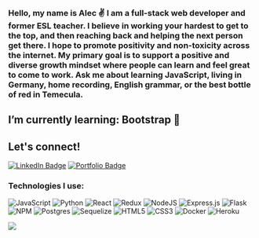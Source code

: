 ### Hello, my name is Alec ✌️ I am a full-stack web developer and former ESL teacher. I believe in working your hardest to get to the top, and then reaching back and helping the next person get there. I hope to promote positivity and non-toxicity across the internet. My primary goal is to support a positive and diverse growth mindset where people can learn and feel great to come to work. Ask me about learning JavaScript, living in Germany, home recording, English grammar, or the best bottle of red in Temecula.

## I’m currently learning: Bootstrap 🌱



## Let's connect! 
<a href="https://www.linkedin.com/in/alec-venida-66793979/"><img src="https://img.shields.io/badge/LinkedIn-blue?style=for-the-badge&logo=linkedin&logoColor=white&color=1877f2" alt="LinkedIn Badge"/></a> <a href="https://avenida714.github.io/"><img src="https://img.shields.io/badge/Portfolio-%23000000.svg?style=for-the-badge&color=f61c0d&logoColor=#f61c0d" alt="Portfolio Badge"/></a>


### Technologies I use:

![JavaScript](https://img.shields.io/badge/javascript-%23323330.svg?style=for-the-badge&logo=javascript&logoColor=%23F7DF1E)
![Python](https://img.shields.io/badge/python-3670A0?style=for-the-badge&logo=python&logoColor=ffdd54)
![React](https://img.shields.io/badge/react-%2320232a.svg?style=for-the-badge&logo=react&logoColor=%2361DAFB)
![Redux](https://img.shields.io/badge/redux-%23593d88.svg?style=for-the-badge&logo=redux&logoColor=white)
![NodeJS](https://img.shields.io/badge/node.js-6DA55F?style=for-the-badge&logo=node.js&logoColor=white)
![Express.js](https://img.shields.io/badge/express.js-%23404d59.svg?style=for-the-badge&logo=express&logoColor=%2361DAFB)
![Flask](https://img.shields.io/badge/flask-%23000.svg?style=for-the-badge&logo=flask&logoColor=white)
![NPM](https://img.shields.io/badge/NPM-%23000000.svg?style=for-the-badge&logo=npm&logoColor=white)
![Postgres](https://img.shields.io/badge/postgres-%23316192.svg?style=for-the-badge&logo=postgresql&logoColor=white)
![Sequelize](https://img.shields.io/badge/Sequelize-52B0E7?style=for-the-badge&logo=Sequelize&logoColor=white)
![HTML5](https://img.shields.io/badge/html5-%23E34F26.svg?style=for-the-badge&logo=html5&logoColor=white)
![CSS3](https://img.shields.io/badge/css3-%231572B6.svg?style=for-the-badge&logo=css3&logoColor=white)
![Docker](https://img.shields.io/badge/docker-%230db7ed.svg?style=for-the-badge&logo=docker&logoColor=white)
![Heroku](https://img.shields.io/badge/heroku-%23430098.svg?style=for-the-badge&logo=heroku&logoColor=white)

![](https://komarev.com/ghpvc/?username=avenida714&color=f61c0d&style=flat-square)
